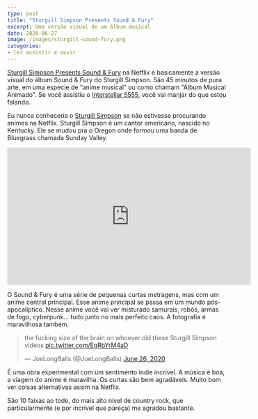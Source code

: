 ```yaml
---
type: post
title: "Sturgill Simpson Presents Sound & Fury"
excerpt: Uma versão visual de um álbum musical
date: 2020-06-27
image: /images/sturgill-sound-fury.png
categories:
- ler assistir e ouvir
---
```


[Sturgill Simpson Presents Sound & Fury](https://www.netflix.com/br-en/title/81171121) na Netflix é basicamente a versão visual do álbum Sound & Fury do Sturgill Simpson. São 45 minutos de pura arte, em uma especie de “anime musical” ou como chamam "Álbum Musical Animado". Se você assistiu o [Interstellar 5555](https://m.youtube.com/watch?v=3Qxe-QOp_-s), você vai manjar do que estou falando. 

Eu nunca conheceria o [Sturgill Simpson](https://www.sturgillsimpson.com/#) se não estivesse procurando animes na Netflix. Sturgill Simpson é um cantor americano, nascido no Kentucky. Ele se mudou pra o Oregon onde formou uma banda de Bluegrass chamada Sunday Valley.

<iframe width="560" height="315" src="https://www.youtube.com/embed/kfLrvaQJtrA" frameborder="0" allow="accelerometer; autoplay; encrypted-media; gyroscope; picture-in-picture" allowfullscreen></iframe>

O Sound & Fury é uma série de pequenas curtas metragens, mas com um anime central principal. Esse anime principal se passa em um mundo pós-apocalíptico. Nesse anime você vai ver misturado samurais, robôs, armas de fogo, cyberpunk... tudo junto no mais perfeito caos. A fotografia é maravilhosa também.

<blockquote class="twitter-tweet"><p lang="en" dir="ltr">the fucking size of the brain on whoever did these Sturgill Simpson videos <a href="https://t.co/EgRbYrM4aD">pic.twitter.com/EgRbYrM4aD</a></p>&mdash; JoeLongBalls (@JoeLongBalls) <a href="https://twitter.com/JoeLongBalls/status/1276330532452909061?ref_src=twsrc%5Etfw">June 26, 2020</a></blockquote> <script async src="https://platform.twitter.com/widgets.js" charset="utf-8"></script>

É uma obra experimental com um sentimento indie incrível. A música é boa, a viagem do anime é maravilha. Os curtas são bem agradáveis. Muito bom ver coisas alternativas assim na Netflix.

São 10 faixas ao todo, do mais alto nível de country rock, que particularmente (e por incrível que pareça) me agradou bastante. 
